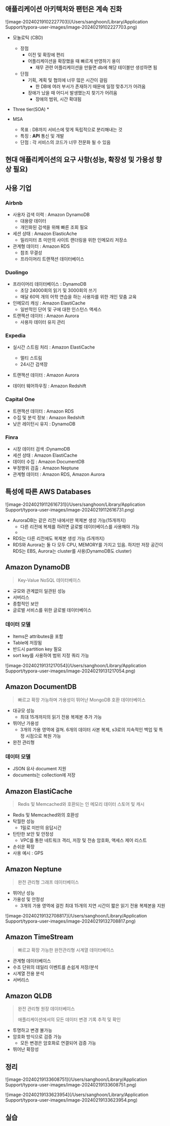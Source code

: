 ## 애플리케이션 아키텍처와 팬턴은 계속 진화

![image-20240219102227703](/Users/sanghoon/Library/Application Support/typora-user-images/image-20240219102227703.png)

* 모놀로틱 (CBD)
  * 장점
    * 이전 및 확장에 편리
    * 어플리케이션을 확장했을 때 빠르게 반영하기 용이
      * 재무 관련 어플리케이션을 만들면 db에 해당 테이블만 생성하면 됨
  * 단점
    * 기획, 계획 및 협의에 너무 많은 시간이 걸림
      * 한 DB에 여러 부서가 존재하기 때문에 일정 맞추기가 어려움
    * 장애가 났을 때 어디서 발생했는지 찾기가 어려움
      * 장애의 범위, 시간 확대됨

* Three tier(SOA)
  * 
* MSA
  * 목표 : DB까지 서비스에 맞게 독립적으로 분리해내는 것
  * 특징 : **API** 통신 및 개발
  * 단점 : 각 서비스의 코드가 너무 전문화 될 수 있음



## 현대 애플리케이션의 요구 사항(성능, 확장성 및 가용성 향상 필요)



## 사용 기업

### Airbnb

* 사용자 검색 이력 : Amazon DynamoDB
  * 대용량 데이터
  * 개인화된 검색을 위해 빠른 조회 필요
* 세션 상태 : Amazon ElasticAche
  * 밀리미터 초 미만의 사이트 랜더링을 위한 인메모리 저장소
* 관계형 데이터 : Amazon RDS
  * 참조 무결성
  * 프라이머리 트랜잭션 데이터베이스



### Duolingo

* 프라이머리 데이터베이스 : DynamoDB
  * 초당 24000회의 읽기 및 3000회의 쓰기
  * 매달 60억 개의 어학 연습을 하는 사용자를 위한 개인 맞춤 교육
* 인메모리 캐싱 : Amazon ElastiCache
  * 일반적인 단어 및 구에 대한 인스턴스 액세스
* 트랜젝션 데이터 : Amazon Aurora
  * 사용자 데이터 유지 관리



### Expedia

* 실시간 스트림 처리 : Amazon ElastiCache
  * 멀티 스트림
  * 24시간 검색장
* 트랜잭션 데이터 : Amazon Aurora

* 데이터 웨어하우징 : Amazon Redshift



### Capital One

* 트랜잭션 데이터 : Amazon RDS
* 수집 및 분석 정보 : Amazon Redshift
* 낮은 레이턴시 유지 : DynamoDB



### Finra

* 시장 데이터 검색 :DynamoDB
* 세션 상태 : Amazon ElastiCache
* 데이터 수집 : Amazon DocumentDB
* 부정행위 검출 : Amazon Neptune
* 관계형 데이터 : Amazon RDS, Amazon Aurora



## 특성에 따른 AWS Databases

![image-20240219112616731](/Users/sanghoon/Library/Application Support/typora-user-images/image-20240219112616731.png)

* AuroraDB는 같은 리전 내에서만 복제본 생성 가능(15개까지)
  * 다른 리전에 복제를 하려면 글로벌 데이터베이스를 사용해야 가능
  * 
* RDS는 다른 리전에도 복제본 생성 가능 (5개까지)
* RDS와 Aurora는 둘 다 모두 CPU, MEMORY를 가지고 있음. 하지만 저장 공간이 RDS는 EBS, Aurora는 cluster를 사용(DynamoDB도 cluster)



## Amazon DynamoDB

> Key-Value NoSQL 데이터베이스

* 규모와 관계없이 일관된 성능
* 서버리스
* 종합적인 보안
* 글로벌 서비스를 위한 글로벌 데이터베이스

### 데이터 모델

* Items은 attributes을 포함
* Table에 저장됨
* 반드시 partition key 필요
* sort key를 사용하여 범위 지정 쿼리 가능

![image-20240219131217054](/Users/sanghoon/Library/Application Support/typora-user-images/image-20240219131217054.png)

## Amazon DocumentDB

> 빠르고 확장 가능하며 가용성이 뛰어난 MongoDB 호환 데이터베이스

* 대규모 성능
  * 최대 15개까지의 읽기 전용 복제본 추가 가능
* 뛰어난 가용성
  * 3개의 가용 영역에 걸쳐. 6개의 데이터 사본 복제, s3로의 지속적인 백업 및 특정 시점으로 복원 가능
* 완전 관리형

### 데이터 모델

* JSON 유사 document 지원
* documents는 collection에 저장



## Amazon ElastiCache

> Redis 및 Memcached와 호환되는 인 메모리 데이터 스토어 및 캐시

* Redis 및 Memcached와의 호환성
* 탁월한 성능
  * 1밀로 미만의 응답시간
* 탄탄한 보안 및 안정성
  * VPC를 통한 네트워크 격리, 저장 및 전송 암호화, 액세스 제어 리스트
* 손쉬운 확장
* 사용 예시 : GPS



## Amazon Neptune

> 완전 관리형 그래프 데이터베이스

* 뛰어난 성능
* 가용성 및 안정성
  * 3개의 가용 영역에 걸친 최대 15개의 지연 시간이 짧은 읽기 전용 복제본을 지원

![image-20240219132708817](/Users/sanghoon/Library/Application Support/typora-user-images/image-20240219132708817.png)

## Amazon TimeStream

> 빠르고 확장 가능한 완전관리형 시계열 데이터베이스

* 관계형 데이터베이스
* 수조 단위의 데일리 이벤트를 손쉽게 저장/분석
* 시계열 전용 분석
* 서버리스



## Amazon QLDB

> 완전 관리형 원장 데이터베이스
>
> 애플리케이션에서의 모든 데이터 변경 기록 추적 및 확인

* 투명하고 변경 불가능
* 암호화 방식으로 검증 가능
  * 모든 변경은 암호화로 연결되어 검증 가능
* 뛰어난 확장성



## 정리

![image-20240219133608751](/Users/sanghoon/Library/Application Support/typora-user-images/image-20240219133608751.png)

![image-20240219133623954](/Users/sanghoon/Library/Application Support/typora-user-images/image-20240219133623954.png)



## 실습

